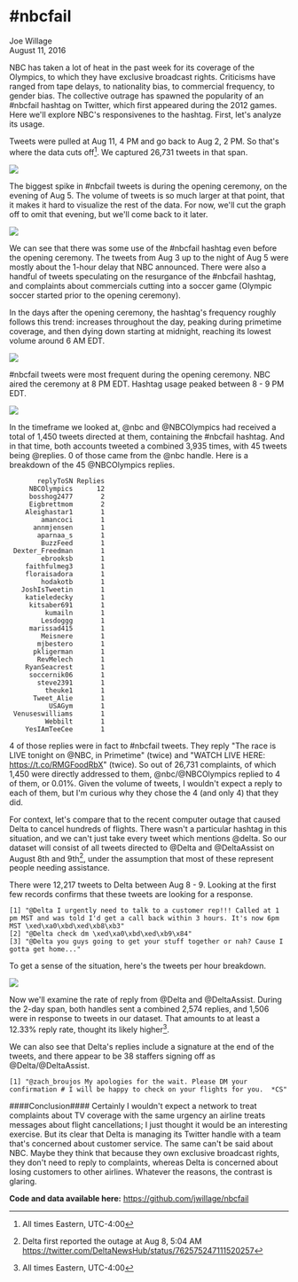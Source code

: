 # \#nbcfail
Joe Willage  
August 11, 2016  



NBC has taken a lot of heat in the past week for its coverage of the Olympics, to which they have exclusive broadcast rights. Criticisms have ranged from tape delays, to nationality bias, to commercial frequency, to gender bias. The collective outrage has spawned the popularity of an #nbcfail hashtag on Twitter, which first appeared during the 2012 games. Here we'll explore NBC's responsivenes to the hashtag. First, let's analyze its usage.  







Tweets were pulled at Aug 11, 4 PM and go back to Aug 2, 2 PM. So that's where the data cuts off[^1]. We captured 26,731 tweets in that span. 

![](figure/full-1.png)<!-- -->

The biggest spike in #nbcfail tweets is during the opening ceremony, on the evening of Aug 5. The volume of tweets is so much larger at that point, that it makes it hard to visualize the rest of the data. For now, we'll cut the graph off to omit that evening, but we'll come back to it later.  

![](figure/except-opening-1.png)<!-- -->


We can see that there was some use of the #nbcfail hashtag even before the opening ceremony. The tweets from Aug 3 up to the night of Aug 5 were mostly about the 1-hour delay that NBC announced. There were also a handful of tweets speculating on the resurgance of the #nbcfail hashtag, and complaints about commercials cutting into a soccer game (Olympic soccer started prior to the opening ceremony).  

In the days after the opening ceremony, the hashtag's frequency roughly follows this trend: increases throughout the day, peaking during primetime coverage, and then dying down starting at midnight, reaching its lowest volume around 6 AM EDT.  

![](figure/daily-activity-1.png)<!-- -->

\#nbcfail tweets were most frequent during the opening ceremony. NBC aired the ceremony at 8 PM EDT. Hashtag usage peaked between 8 - 9 PM EDT.  

![](figure/during-opening-1.png)<!-- -->





In the timeframe we looked at, @nbc and @NBCOlympics had received a total of 1,450 tweets directed at them, containing the #nbcfail hashtag. And in that time, both accounts tweeted a combined 3,935 times, with 45 tweets being @replies. 0 of those came from the @nbc handle. Here is a breakdown of the 45 @NBCOlympics replies.  




```
       replyToSN Replies
     NBCOlympics      12
     bosshog2477       2
     Eigbrettmom       2
    Aleighastar1       1
        amancoci       1
      annmjensen       1
       aparnaa_s       1
        BuzzFeed       1
 Dexter_Freedman       1
        ebrooksb       1
    faithfulmeg3       1
    floraisadora       1
        hodakotb       1
   JoshIsTweetin       1
    katieledecky       1
     kitsaber691       1
         kumailn       1
        Lesdoggg       1
     marissad415       1
        Meisnere       1
       mjbestero       1
      pkligerman       1
       RevMelech       1
    RyanSeacrest       1
     soccernik06       1
       steve2391       1
         theuke1       1
      Tweet_Alie       1
          USAGym       1
 Venuseswilliams       1
         Webbilt       1
    YesIAmTeeCee       1
```

4 of those replies were in fact to #nbcfail tweets. They reply "The race is LIVE tonight on @NBC, in Primetime" (twice) and "WATCH LIVE HERE: https://t.co/RMGFoodRbX" (twice). So out of 26,731 complaints, of which 1,450 were directly addressed to them, @nbc/\@NBCOlympics replied to 4 of them, or 0.01%. Given the volume of tweets, I wouldn't expect a reply to each of them, but I'm curious why they chose the 4 (and only 4) that they did.  

For context, let's compare that to the recent computer outage that caused Delta to cancel hundreds of flights. There wasn't a particular hashtag in this situation, and we can't just take every tweet which mentions @delta. So our dataset will consist of all tweets directed to @Delta and @DeltaAssist on August 8th and 9th[^2], under the assumption that most of these represent people needing assistance. 





There were 12,217 tweets to Delta between Aug 8 - 9. Looking at the first few records confirms that these tweets are looking for a response. 


```
[1] "@Delta I urgently need to talk to a customer rep!!! Called at 1 pm MST and was told I'd get a call back within 3 hours. It's now 6pm MST \xed\xa0\xbd\xed\xb8\xb3"
[2] "@Delta check dm \xed\xa0\xbd\xed\xb9\x84"                                                                                                                    
[3] "@Delta you guys going to get your stuff together or nah? Cause I gotta get home..."                                                                   
```

To get a sense of the situation, here's the tweets per hour breakdown.  

![](figure/delta-tweets-1.png)<!-- -->






Now we'll examine the rate of reply from @Delta and @DeltaAssist. During the 2-day span, both handles sent a combined 2,574 replies, and 1,506 were in response to tweets in our dataset. That amounts to at least a 12.33% reply rate, thought its likely higher[^1].



We can also see that Delta's replies include a signature at the end of the tweets, and there appear to be 38 staffers signing off as @Delta/\@DeltaAssist.


```
[1] "@zach_broujos My apologies for the wait. Please DM your confirmation # I will be happy to check on your flights for you.  *CS"
```

####Conclusion####
Certainly I wouldn't expect a network to treat complaints about TV coverage with the same urgency an airline treats messages about flight cancellations; I just thought it would be an interesting exercise. But its clear that Delta is managing its Twitter handle with a team that's concerned about customer service. The same can't be said about NBC. Maybe they think that because they own exclusive broadcast rights, they don't need to reply to complaints, whereas Delta is concerned about losing customers to other airlines. Whatever the reasons, the contrast is glaring.  

**Code and data available here:** https://github.com/jwillage/nbcfail

[^1]: All times Eastern, UTC-4:00
[^2]: Delta first reported the outage at Aug 8, 5:04 AM https://twitter.com/DeltaNewsHub/status/762575247111520257
[^1]: The calculated number of replies is the number of Delta replies in the *dataset*. Its likely they replied to more tweets after the window of the data pull. 

